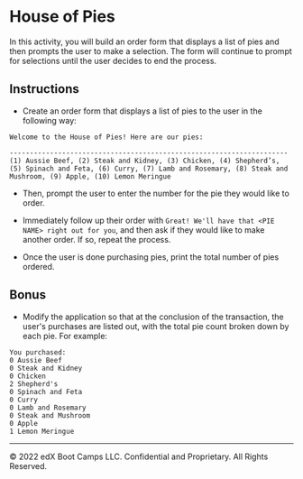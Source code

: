 # House of Pies

In this activity, you will build an order form that displays a list of pies and then prompts the user to make a selection. The form will continue to prompt for selections until the user decides to end the process.

## Instructions

* Create an order form that displays a list of pies to the user in the following way:

```text
Welcome to the House of Pies! Here are our pies:

---------------------------------------------------------------------
(1) Aussie Beef, (2) Steak and Kidney, (3) Chicken, (4) Shepherd’s, (5) Spinach and Feta, (6) Curry, (7) Lamb and Rosemary, (8) Steak and Mushroom, (9) Apple, (10) Lemon Meringue
```

* Then, prompt the user to enter the number for the pie they would like to order.

* Immediately follow up their order with `Great! We'll have that <PIE NAME> right out for you`, and then ask if they would like to make another order. If so, repeat the process.

* Once the user is done purchasing pies, print the total number of pies ordered.

## Bonus

* Modify the application so that at the conclusion of the transaction, the user's purchases are listed out, with the total pie count broken down by each pie. For example:

```text
You purchased:
0 Aussie Beef
0 Steak and Kidney
0 Chicken
2 Shepherd's
0 Spinach and Feta
0 Curry
0 Lamb and Rosemary
0 Steak and Mushroom
0 Apple
1 Lemon Meringue
```

- - -

© 2022 edX Boot Camps LLC. Confidential and Proprietary. All Rights Reserved.

